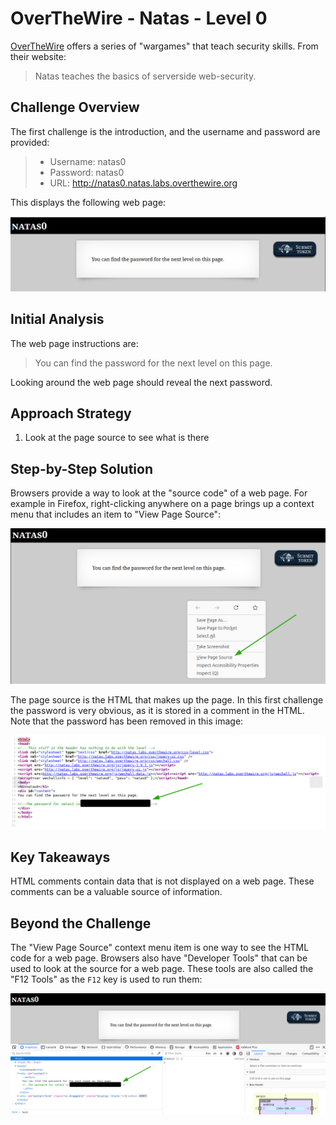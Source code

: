# OverTheWire - Natas - Level 0

[OverTheWire](https://overthewire.org) offers a series of "wargames" that teach
security skills. From their website:

> Natas teaches the basics of serverside web-security.

## Challenge Overview

The first challenge is the introduction, and the username and password are
provided:

> - Username: natas0
> - Password: natas0
> - URL: http://natas0.natas.labs.overthewire.org

This displays the following web page:

![The main page](images/level_00/00_main_page.png)

## Initial Analysis

The web page instructions are:

> You can find the password for the next level on this page.

Looking around the web page should reveal the next password.

## Approach Strategy

1. Look at the page source to see what is there

## Step-by-Step Solution

Browsers provide a way to look at the "source code" of a web page. For example
in Firefox, right-clicking anywhere on a page brings up a context menu that
includes an item to "View Page Source":

![The Firefox Context Menu](images/level_00/01_context_menu.png)

The page source is the HTML that makes up the page. In this first challenge the
password is very obvious, as it is stored in a comment in the HTML. Note that
the password has been removed in this image:

![The Page Source (password removed)](images/level_00/02_view_source.png)

## Key Takeaways

HTML comments contain data that is not displayed on a web page. These comments
can be a valuable source of information.

## Beyond the Challenge

The "View Page Source" context menu item is one way to see the HTML code for a
web page. Browsers also have "Developer Tools" that can be used to look at the
source for a web page. These tools are also called the "F12 Tools" as the `F12`
key is used to run them:

![Developer Tools (password removed)](images/level_00/03_developer_tools.png)

